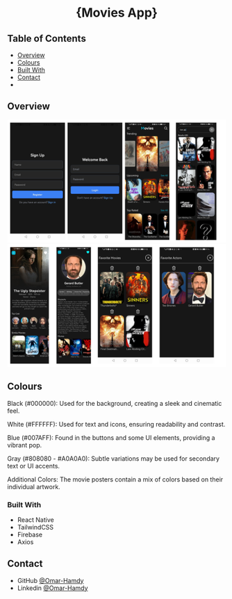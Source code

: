 <h1 align="center">{Movies App}</h1>

<!-- TABLE OF CONTENTS -->

## Table of Contents

- [Overview](#overview)
- [Colours](#colours)
- [Built With](#built-with)
- [Contact](#contact)
- 

<!-- OVERVIEW -->

## Overview

![screenshot](https://raw.githubusercontent.com/OmarHam-dy/Movies-App/main/screenshots/1.png)
![screenshot](https://raw.githubusercontent.com/OmarHam-dy/Movies-App/main/screenshots/2.png)

<!-- ![screenshot](https://raw.githubusercontent.com/OmarHam-dy/Movies-App/main/screenshots/1.jpg)
![screenshot](https://raw.githubusercontent.com/OmarHam-dy/Movies-App/main/screenshots/2.jpg)
![screenshot](https://raw.githubusercontent.com/OmarHam-dy/Movies-App/main/screenshots/3.jpg)
![screenshot](https://raw.githubusercontent.com/OmarHam-dy/Movies-App/main/screenshots/4.jpg)
![screenshot](https://raw.githubusercontent.com/OmarHam-dy/Movies-App/main/screenshots/5.jpg)
![screenshot](https://raw.githubusercontent.com/OmarHam-dy/Movies-App/main/screenshots/6.jpg)
![screenshot](https://raw.githubusercontent.com/OmarHam-dy/Movies-App/main/screenshots/7.jpg)
![screenshot](https://raw.githubusercontent.com/OmarHam-dy/Movies-App/main/screenshots/8.jpg)
![screenshot](https://raw.githubusercontent.com/OmarHam-dy/Movies-App/main/screenshots/9.jpg)
![screenshot](https://raw.githubusercontent.com/OmarHam-dy/Movies-App/main/screenshots/10.jpg) -->



<!-- Colours -->

## Colours

Black (#000000): Used for the background, creating a sleek and cinematic feel.

White (#FFFFFF): Used for text and icons, ensuring readability and contrast.

Blue (#007AFF): Found in the buttons and some UI elements, providing a vibrant pop.

Gray (#808080 - #A0A0A0): Subtle variations may be used for secondary text or UI accents.

Additional Colors: The movie posters contain a mix of colors based on their individual artwork.



### Built With

<!-- This section should list any major frameworks that you built your project using. Here are a few examples.-->

- React Native
- TailwindCSS
- Firebase
- Axios

## Contact

- GitHub [@Omar-Hamdy](https://github.com/OmarHam-dy)
- Linkedin [@Omar-Hamdy](https://www.linkedin.com/in/omar-hamdy-159602250?utm_source=share&utm_campaign=share_via&utm_content=profile&utm_medium=android_app)
